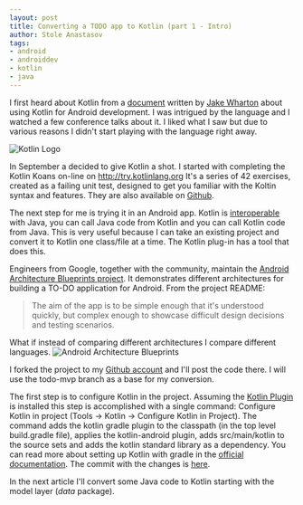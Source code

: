 ```yaml
---
layout: post
title: Converting a TODO app to Kotlin (part 1 - Intro)
author: Stole Anastasov
tags:
- android
- androiddev
- kotlin
- java
---
```

I first heard about Kotlin from a [document](https://docs.google.com/document/d/1ReS3ep-hjxWA8kZi0YqDbEhCqTt29hG8P44aA9W0DM8/edit?usp=sharing) written by [Jake Wharton](https://plus.google.com/+JakeWharton) about using Kotlin for Android development. I was intrigued by the language and I watched a few conference talks about it. I liked what I saw but due to various reasons I didn't start playing with the language right away.

![Kotlin Logo](https://kotlinlang.org/assets/images/twitter-card/kotlin_800x320.png  "Kotlin")

In September a decided to give Kotlin a shot. I started with completing the Kotlin Koans on-line on http://try.kotlinlang.org It's a series of 42 exercises, created as a failing unit test, designed to get you familiar with the Koltin syntax and features. They are also available on [Github](https://kotlinlang.org/docs/tutorials/koans.html).

The next step for me is trying it in an Android app. Kotlin is [interoperable](https://kotlinlang.org/docs/reference/java-interop.html) with Java, you can call Java code from Kotlin and you can call Kotlin code from Java. This is very useful because I can take an existing project and convert it to Kotlin one class/file at a time. The Kotlin plug-in has a tool that does this.

Engineers from Google, together with the community, maintain the [Android Architecture Blueprints project](https://github.com/googlesamples/android-architecture). It demonstrates different architectures for building a TO-DO application for Android. From the project README:

> The aim of the app is to be simple enough that it's understood quickly, but complex enough to showcase difficult design decisions and testing scenarios.

What if instead of comparing different architectures I compare different languages.
![Android Architecture Blueprints](https://github.com/googlesamples/android-architecture/wiki/images/aab-logo.png  "Android Architecture Blueprints")

I forked the project to my [Github account](https://github.com/LordRaydenMK/android-architecture)  and I'll post the code there. I will use the todo-mvp branch as a base for my conversion.

The first step is to configure Kotlin in the project. Assuming the [Kotlin Plugin](https://plugins.jetbrains.com/plugin/6954) is installed this step is accomplished with a single command: Configure Kotlin in project (Tools -> Kotlin -> Configure Kotlin in Project). The command adds the kotlin gradle plugin to the classpath (in the top level build.gradle file), applies the kotlin-android plugin, adds src/main/kotlin to the source sets and adds the kotlin standard library as a dependency. You can read more about setting up Kotlin with gradle in the [official documentation](https://kotlinlang.org/docs/reference/using-gradle.html). The commit with the changes is [here](https://github.com/LordRaydenMK/android-architecture/commit/22d6bdce9696390843f88d7acb153330f9ef877d).

In the next article I'll convert some Java code to Kotlin starting with the model layer (*data* package).
